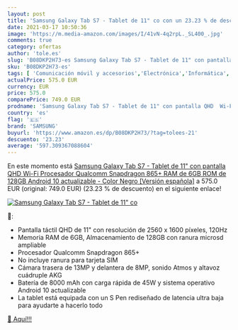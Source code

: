```yaml
---
layout: post
title: 'Samsung Galaxy Tab S7 - Tablet de 11" co con un 23.23 % de descuento'
date: 2021-03-17 10:50:36
image: 'https://m.media-amazon.com/images/I/41vN-4q2rpL._SL400_.jpg'
comments: true
category: ofertas
author: 'tole.es'
slug: 'B08DKP2H73-es Samsung Galaxy Tab S7 - Tablet de 11" con pantalla QHD Wi-...'
sku: 'B08DKP2H73-es'
tags: [ 'Comunicación móvil y accesorios','Electrónica','Informática','Móviles','Móviles y smartphones libres','Tablets','android','samsung', ]
actualPrice: 575.0 EUR
currency: EUR
price: 575.0
comparePrice: 749.0 EUR
prodname: 'Samsung Galaxy Tab S7 - Tablet de 11" con pantalla QHD  Wi-Fi  Procesador Qualcomm Snapdragon 865+  RAM de 6GB  ROM de 128GB  Android 10 actualizable  - Color Negro [Versión española]'
country: 'es'
flag: '🇪🇸'
brand: 'SAMSUNG'
buyurl: 'https://www.amazon.es/dp/B08DKP2H73/?tag=tolees-21'
descuento: '23.23'
average: '597.309367088604'
---
```


En este momento está [Samsung Galaxy Tab S7 - Tablet de 11" con pantalla QHD  Wi-Fi  Procesador Qualcomm Snapdragon 865+  RAM de 6GB  ROM de 128GB  Android 10 actualizable  - Color Negro [Versión española]](https://www.amazon.es/dp/B08DKP2H73/?tag=tolees-21) a 575.0 EUR (original: 749.0 EUR) (23.23 %  de descuento) en el siguiente enlace!

[![Samsung Galaxy Tab S7 - Tablet de 11" co](https://m.media-amazon.com/images/I/41vN-4q2rpL._SL400_.jpg)](https://www.amazon.es/dp/B08DKP2H73/?tag=tolees-21)

🔎:

- Pantalla táctil QHD de 11" con resolución de 2560 x 1600 píxeles, 120Hz
- Memoria RAM de 6GB, Almacenamiento de 128GB con ranura microsd ampliable
- Procesador Qualcomm Snapdragon 865+
- No incluye ranura para tarjeta SIM
- Cámara trasera de 13MP y delantera de 8MP, sonido Atmos y altavoz cuádruple AKG
- Batería de 8000 mAh con carga rápida de 45W y sistema operativo Android 10 actualizable
- La tablet está equipada con un S Pen rediseñado de latencia ultra baja para ayudarte a hacerlo todo

[🛒 Aquí!!!](https://www.amazon.es/dp/B08DKP2H73/?tag=tolees-21)
